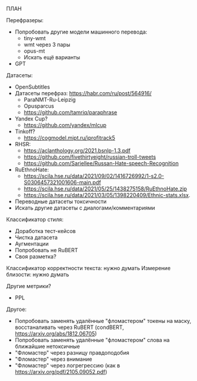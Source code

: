 ПЛАН

Перефразеры:
- Попробовать другие модели машинного перевода:
  - tiny-wmt
  - wmt через 3 пары
  - opus-mt
  - Искать ещё варианты
- GPT

Датасеты:
- OpenSubtitles
- Датасеты перефраз: https://habr.com/ru/post/564916/
  - ParaNMT-Ru-Leipzig
  - Opusparcus
  - https://github.com/tamriq/paraphrase
- Yandex Cup?
  - https://github.com/yandex/mlcup
- Tinkoff?
  - https://cogmodel.mipt.ru/iprofitrack5
- RHSR:
  - https://aclanthology.org/2021.bsnlp-1.3.pdf
  - https://github.com/fivethirtyeight/russian-troll-tweets
  - https://github.com/Sariellee/Russan-Hate-speech-Recognition
- RuEthnoHate: 
  - https://scila.hse.ru/data/2021/09/02/1416726992/1-s2.0-S0306457321001606-main.pdf
  - https://scila.hse.ru/data/2021/05/25/1438275158/RuEthnoHate.zip
  - https://scila.hse.ru/data/2021/03/05/1398220409/Ethnic-stats.xlsx.
- Переводные датасеты токсичности
- Искать другие датасеты с диалогами/комментариями

Классификатор стиля:
- Доработка тест-кейсов
- Чистка датасета
- Аугментации
- Попробовать не RuBERT
- Своя разметка?

Классификатор корректности текста: нужно думать
Измерение близости: нужно думать

Другие метрики?
- PPL

Другое:
- Попробовать заменять удалённые "фломастером" токены на маску, восстаналивать через RuBERT (condBERT, https://arxiv.org/abs/1812.06705)
- Попробовать заменять удалённые "фломастером" слова на ближайшие нетоксичные
- "Фломастер" через разницу правдоподобия
- "Фломастер" через внимание
- "Фломастер" через логрегрессию (как в https://arxiv.org/pdf/2105.09052.pdf)

